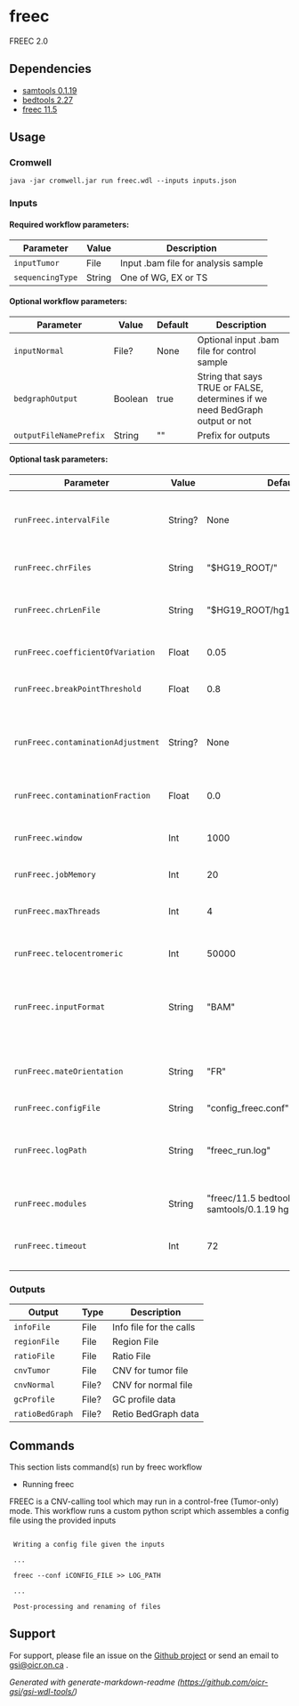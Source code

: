 # freec

FREEC 2.0

## Dependencies

* [samtools 0.1.19](https://github.com/samtools/samtools/archive/0.1.19.tar.gz)
* [bedtools 2.27](https://bedtools.readthedocs.io/en/latest/)
* [freec 11.5](https://github.com/BoevaLab/FREEC/archive/v11.5.tar.gz)


## Usage

### Cromwell
```
java -jar cromwell.jar run freec.wdl --inputs inputs.json
```

### Inputs

#### Required workflow parameters:
Parameter|Value|Description
---|---|---
`inputTumor`|File|Input .bam file for analysis sample
`sequencingType`|String|One of WG, EX or TS


#### Optional workflow parameters:
Parameter|Value|Default|Description
---|---|---|---
`inputNormal`|File?|None|Optional input .bam file for control sample
`bedgraphOutput`|Boolean|true|String that says TRUE or FALSE, determines if we need BedGraph output or not
`outputFileNamePrefix`|String|""|Prefix for outputs


#### Optional task parameters:
Parameter|Value|Default|Description
---|---|---|---
`runFreec.intervalFile`|String?|None|Optional path to an interval .bed file, for targeted sequencing like EX, TS
`runFreec.chrFiles`|String|"$HG19_ROOT/"|Directory with chromosome-specific .fa files
`runFreec.chrLenFile`|String|"$HG19_ROOT/hg19_random.fa.fai"|Path to .fai file, needed for chromosome sizes
`runFreec.coefficientOfVariation`|Float|0.05|Parameter for CNV calling, default is 0.05
`runFreec.breakPointThreshold`|Float|0.8|Parameter for CNV calling, default is 0.8
`runFreec.contaminationAdjustment`|String?|None|informs FREEC about expected degree of contamination with normal tissue
`runFreec.contaminationFraction`|Float|0.0|Contaminating fraction, by default is 0
`runFreec.window`|Int|1000|Defines the resolution of the analysis, default:1000
`runFreec.jobMemory`|Int|20|Memory in Gb for this job
`runFreec.maxThreads`|Int|4|Maximum threads for the process, default is 4
`runFreec.telocentromeric`|Int|50000|For human, we need 50000 (default)
`runFreec.inputFormat`|String|"BAM"|Maybe SAM, BAM, pileup, bowtie, eland, arachne, psl (BLAT), BED. We use BAM
`runFreec.mateOrientation`|String|"FR"|For paired-end Illumina we need FR, other types are also supported
`runFreec.configFile`|String|"config_freec.conf"|config_freec.conf
`runFreec.logPath`|String|"freec_run.log"|We have a log file which is not provisioned but can be examined if anything goes wrong
`runFreec.modules`|String|"freec/11.5 bedtools/2.27 samtools/0.1.19 hg19/p13"|Names and versions of modules
`runFreec.timeout`|Int|72|Timeout in hours, needed to override imposed limits


### Outputs

Output | Type | Description
---|---|---
`infoFile`|File|Info file for the calls
`regionFile`|File|Region File
`ratioFile`|File|Ratio File
`cnvTumor`|File|CNV for tumor file
`cnvNormal`|File?|CNV for normal file
`gcProfile`|File?|GC profile data
`ratioBedGraph`|File?|Retio BedGraph data


## Commands
 This section lists command(s) run by freec workflow
 
 * Running freec
 
 FREEC is a CNV-calling tool which may run in a control-free (Tumor-only) mode.
 This workflow runs a custom python script which assembles a config file using
 the provided inputs
 
 ```
  
  Writing a config file given the inputs
 
  ...
 
  freec --conf iCONFIG_FILE >> LOG_PATH
 
  ...
 
  Post-processing and renaming of files
 
 ```
 ## Support

For support, please file an issue on the [Github project](https://github.com/oicr-gsi) or send an email to gsi@oicr.on.ca .

_Generated with generate-markdown-readme (https://github.com/oicr-gsi/gsi-wdl-tools/)_
